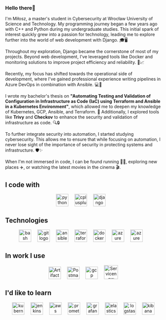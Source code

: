 ### Hello there👋

I'm Miłosz, a master's student in Cybersecurity at Wrocław University of Science and Technology. My programming journey began a few years ago with C++ and Python during my undergraduate studies. This initial spark of interest quickly grew into a passion for technology, leading me to explore further into the world of web development with Django. 🎓🖥️

Throughout my exploration, Django became the cornerstone of most of my projects. Beyond web development, I've leveraged tools like Docker and monitoring solutions to improve project efficiency and reliability. 🐳📈

Recently, my focus has shifted towards the operational side of development, where I've gained professional experience writing pipelines in Azure DevOps in combination with Ansible. 💻🔧

I wrote my bachelor's thesis on **"Automating Testing and Validation of Configuration in Infrastructure as Code (IaC) using Terraform and Ansible in a Kubernetes Environment"**, which allowed me to deepen my knowledge of Kubernetes, GCP, Ansible, and Terraform. 📜 Additionally, I explored tools like **Trivy** and **Checkov** to enhance the security and validation of infrastructure as code. 🔍🔒

To further integrate security into automation, I started studying cybersecurity. This allows me to ensure that while focusing on automation, I never lose sight of the importance of security in protecting systems and infrastructure. 🛡️✨

When I'm not immersed in code, I can be found running 🏃‍♂️, exploring new places ✈️, or watching the latest movies in the cinema 🎬. 


<h2 align="left">I code with</h2>
<div align="center">
  <img src="https://cdn.jsdelivr.net/gh/devicons/devicon/icons/python/python-original.svg" height="40" alt="python logo"  />
  <img width="12" />
  <img src="https://cdn.jsdelivr.net/gh/devicons/devicon/icons/cplusplus/cplusplus-original.svg" height="40" alt="cplusplus logo"  />
  <img width="12" />
  <img src="https://cdn.jsdelivr.net/gh/devicons/devicon/icons/django/django-plain.svg" height="40" alt="django logo"  />
  <img width="12" />
</div>

<h2 align="left">Technologies</h2>
<div align="center">
 <img src="https://cdn.jsdelivr.net/gh/devicons/devicon/icons/bash/bash-original.svg" height="40" alt="bash logo"  />
  <img width="12" />
  <img src="https://cdn.jsdelivr.net/gh/devicons/devicon/icons/git/git-original.svg" height="40" alt="git logo"  />
  <img width="12" />
  <img src="https://cdn.jsdelivr.net/gh/devicons/devicon/icons/ansible/ansible-original.svg" height="40" alt="ansible logo" />
  <img width="12" />
  <img src="https://cdn.jsdelivr.net/gh/devicons/devicon@latest/icons/terraform/terraform-original.svg" height="40" alt="terraform logo"  />
  <img width="12" />
  <img src="https://cdn.jsdelivr.net/gh/devicons/devicon/icons/docker/docker-original.svg" height="40" alt="docker logo"  />
  <img width="12" />
  <img src="https://cdn.jsdelivr.net/gh/devicons/devicon/icons/azure/azure-original.svg" height="40" alt="azure logo"  />
  <img width="12" />
  <img src="https://cdn.jsdelivr.net/gh/devicons/devicon@latest/icons/azuredevops/azuredevops-original.svg" height="40" alt="azure  devops logo" />
  <img width="12" />
</div>


## In work I use
<div align="center">
  <img src="https://github.com/Milosz-cat/Milosz-cat/assets/93057795/47571e63-abce-4dde-89a6-72f9404f55eb" height="40" alt="Artifactory JFrog logo" />
  <img width="12" />
  <img src="https://cdn.jsdelivr.net/gh/devicons/devicon@latest/icons/postman/postman-original.svg" height="40" alt="Postman logo" />
  <img width="12" />
  <img src="https://cdn.jsdelivr.net/gh/devicons/devicon@latest/icons/googlecloud/googlecloud-original.svg" height="40" alt="gcp logo"  />
  <img width="12" />
  <img src="https://github.com/Milosz-cat/Milosz-cat/assets/93057795/2ec47531-f13d-4721-86ee-6ffbf9bb0fe2" height="45" alt="Servicenow logo" />
</div>

  
## I'd like to learn
<div align="center">
  <img src="https://cdn.jsdelivr.net/gh/devicons/devicon/icons/kubernetes/kubernetes-plain.svg" height="40" alt="kubernetes logo"  />
  <img width="12" />    
  <img src="https://cdn.jsdelivr.net/gh/devicons/devicon@latest/icons/jenkins/jenkins-original.svg" height="40" alt="jenkins logo"  />
  <img width="12" />
  <img src="https://cdn.jsdelivr.net/gh/devicons/devicon@latest/icons/amazonwebservices/amazonwebservices-original-wordmark.svg" height="40" alt="aws logo"  />
  <img width="12" />
  <img src="https://cdn.jsdelivr.net/gh/devicons/devicon@latest/icons/prometheus/prometheus-original.svg" height="40" alt="prometheus logo"  />
  <img width="12" />
  <img src="https://cdn.jsdelivr.net/gh/devicons/devicon@latest/icons/grafana/grafana-original.svg" height="40" alt="grafana logo"  />
  <img width="12" />
  <img src="https://cdn.jsdelivr.net/gh/devicons/devicon/icons/elasticsearch/elasticsearch-original.svg" height="40" alt="elasticsearch logo" />
  <img width="12" />
  <img src="https://cdn.jsdelivr.net/gh/devicons/devicon/icons/logstash/logstash-original.svg" height="40" alt="logstash logo" />
  <img width="12" />
  <img src="https://cdn.jsdelivr.net/gh/devicons/devicon/icons/kibana/kibana-original.svg" height="40" alt="kibana logo" />
</div>

